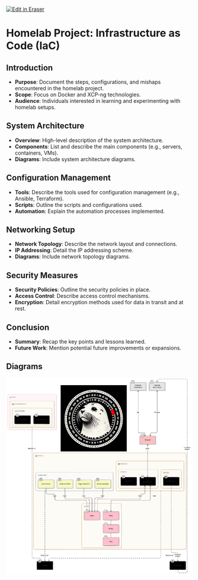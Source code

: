 <p><a target="_blank" href="https://app.eraser.io/workspace/xqxCBNEHmaBD21Hc0oek" id="edit-in-eraser-github-link"><img alt="Edit in Eraser" src="https://firebasestorage.googleapis.com/v0/b/second-petal-295822.appspot.com/o/images%2Fgithub%2FOpen%20in%20Eraser.svg?alt=media&amp;token=968381c8-a7e7-472a-8ed6-4a6626da5501"></a></p>

# Homelab Project: Infrastructure as Code (IaC)
## Introduction
- **Purpose**: Document the steps, configurations, and mishaps encountered in the homelab project.
- **Scope**: Focus on Docker and XCP-ng technologies.
- **Audience**: Individuals interested in learning and experimenting with homelab setups.
## System Architecture
- **Overview**: High-level description of the system architecture.
- **Components**: List and describe the main components (e.g., servers, containers, VMs).
- **Diagrams**: Include system architecture diagrams.
## Configuration Management
- **Tools**: Describe the tools used for configuration management (e.g., Ansible, Terraform).
- **Scripts**: Outline the scripts and configurations used.
- **Automation**: Explain the automation processes implemented.
## Networking Setup
- **Network Topology**: Describe the network layout and connections.
- **IP Addressing**: Detail the IP addressing scheme.
- **Diagrams**: Include network topology diagrams.
## Security Measures
- **Security Policies**: Outline the security policies in place.
- **Access Control**: Describe access control mechanisms.
- **Encryption**: Detail encryption methods used for data in transit and at rest.
## Conclusion
- **Summary**: Recap the key points and lessons learned.
- **Future Work**: Mention potential future improvements or expansions.



<!-- eraser-additional-content -->
## Diagrams
<!-- eraser-additional-files -->
<a href="/README-flowchart-1.eraserdiagram" data-element-id="dHfJsm40h_Ig4fA0y0tQw"><img src="/.eraser/xqxCBNEHmaBD21Hc0oek___X0sJn9MOhPegOp7fnl0MHqOu1LT2___---diagram----d3a99a52044d414869b34f6384201070.png" alt="" data-element-id="dHfJsm40h_Ig4fA0y0tQw" /></a>
<!-- end-eraser-additional-files -->
<!-- end-eraser-additional-content -->
<!--- Eraser file: https://app.eraser.io/workspace/xqxCBNEHmaBD21Hc0oek --->